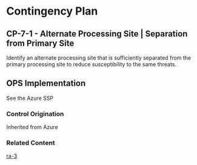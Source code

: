 # Contingency Plan
## CP-7-1 - Alternate Processing Site | Separation from Primary Site

Identify an alternate processing site that is sufficiently separated from the primary processing site to reduce susceptibility to the same threats.

## OPS Implementation

See the Azure SSP

### Control Origination

Inherited from Azure

### Related Content

[ra-3](../ra-03/index.md)

